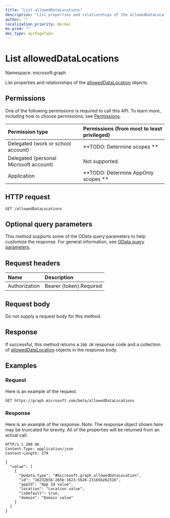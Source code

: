 ```yaml
---
title: "List allowedDataLocations"
description: "List properties and relationships of the allowedDataLocation objects."
author: ""
localization_priority: Normal
ms.prod: ""
doc_type: apiPageType
---
```


# List allowedDataLocations

Namespace: microsoft.graph

List properties and relationships of the [allowedDataLocation](../resources/alloweddatalocation.md) objects.

## Permissions
One of the following permissions is required to call this API. To learn more, including how to choose permissions, see [Permissions](/concepts/permissions-reference.md).

|Permission type|Permissions (from most to least privileged)|
|:---|:---|
|Delegated (work or school account)|**TODO: Determine scopes **|
|Delegated (personal Microsoft account)|Not supported.|
|Application|**TODO: Determine AppOnly scopes **|

## HTTP request
<!-- {
  "blockType": "ignored"
}
-->
``` http
GET /allowedDataLocations
```

## Optional query parameters
This method supports some of the OData query parameters to help customize the response. For general information, see [OData query parameters](/graph/query-parameters).

## Request headers
|Name|Description|
|:---|:---|
|Authorization|Bearer {token}.Required|

## Request body
Do not supply a request body for this method.

## Response
If successful, this method returns a `200 OK` response code and a collection of [allowedDataLocation](../resources/alloweddatalocation.md) objects in the response body.

## Examples

### Request
Here is an example of the request.
<!-- {
  "blockType": "request",
  "name": "get_alloweddatalocation"
}
-->
``` http
GET https://graph.microsoft.com/beta/allowedDataLocations
```

### Response
Here is an example of the response. Note: The response object shown here may be truncated for brevity. All of the properties will be returned from an actual call.
<!-- {
  "blockType": "response",
  "truncated": true,
  "@odata.type": "collection(microsoft.graph.alloweddatalocation)"
}
-->
``` http
HTTP/1.1 200 OK
Content-Type: application/json
Content-Length: 279

{
  "value": [
    {
      "@odata.type": "#microsoft.graph.allowedDataLocation",
      "id": "1623265b-265b-1623-5b26-23165b262316",
      "appId": "App Id value",
      "location": "Location value",
      "isDefault": true,
      "domain": "Domain value"
    }
  ]
}
```

